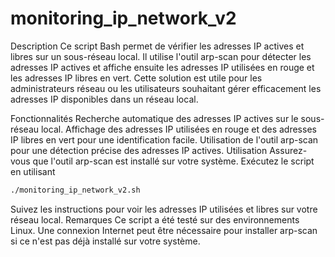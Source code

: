 # monitoring_ip_network_v2
Description
Ce script Bash permet de vérifier les adresses IP actives et libres sur un sous-réseau local. Il utilise l'outil arp-scan pour détecter les adresses IP actives et affiche ensuite les adresses IP utilisées en rouge et les adresses IP libres en vert. Cette solution est utile pour les administrateurs réseau ou les utilisateurs souhaitant gérer efficacement les adresses IP disponibles dans un réseau local.

Fonctionnalités
Recherche automatique des adresses IP actives sur le sous-réseau local.
Affichage des adresses IP utilisées en rouge et des adresses IP libres en vert pour une identification facile.
Utilisation de l'outil arp-scan pour une détection précise des adresses IP actives.
Utilisation
Assurez-vous que l'outil arp-scan est installé sur votre système.
Exécutez le script en utilisant 
```sh
./monitoring_ip_network_v2.sh
```
Suivez les instructions pour voir les adresses IP utilisées et libres sur votre réseau local.
Remarques
Ce script a été testé sur des environnements Linux.
Une connexion Internet peut être nécessaire pour installer arp-scan si ce n'est pas déjà installé sur votre système.
